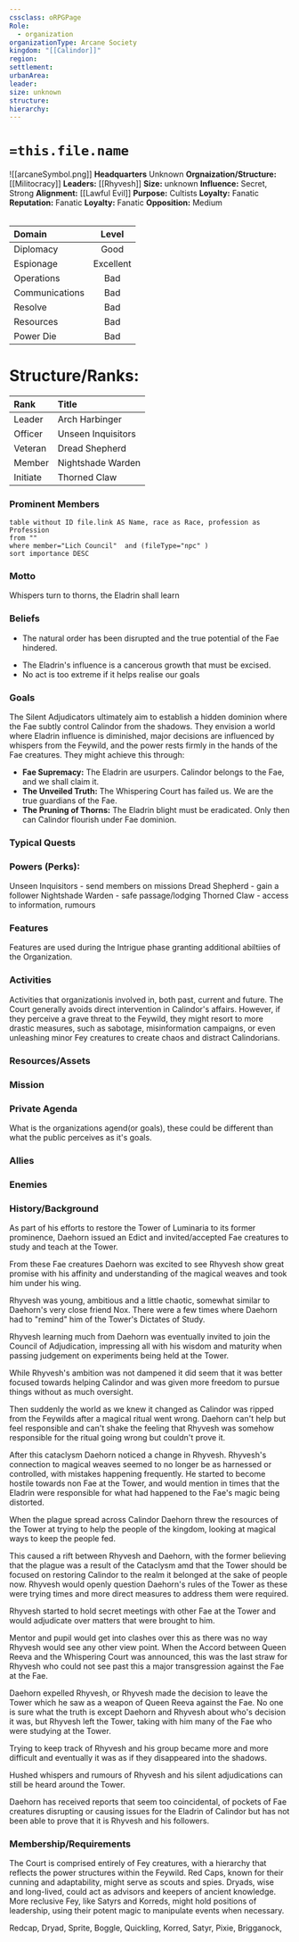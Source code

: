 ```yaml
---
cssclass: oRPGPage
Role:
  - organization
organizationType: Arcane Society
kingdom: "[[Calindor]]"
region:  
settlement: 
urbanArea: 
leader: 
size: unknown
structure: 
hierarchy: 
---
```


#   `=this.file.name`
![[arcaneSymbol.png]]
**Headquarters**  Unknown
**Orgnaization/Structure:** [[Militocracy]]
**Leaders:** [[Rhyvesh]]
**Size:** unknown
**Influence:** Secret, Strong
**Alignment:** [[Lawful Evil]] 
**Purpose:** Cultists
**Loyalty:** Fanatic
**Reputation:** Fanatic
**Loyalty:** Fanatic
**Opposition:** Medium
######  
|Domain | Level | 
|:---|:---:| 
|Diplomacy | Good |
|Espionage| Excellent |
|Operations | Bad |
|Communications | Bad |
|Resolve| Bad |
|Resources | Bad |
|Power Die | Bad |

# **Structure/Ranks:**

| Rank     | Title              |
| :------- | :----------------- |
| Leader   | Arch Harbinger     |
| Officer  | Unseen Inquisitors |
| Veteran  | Dread Shepherd     |
| Member   | Nightshade Warden  |
| Initiate | Thorned Claw       |


### Prominent Members
```dataview
table without ID file.link AS Name, race as Race, profession as Profession
from ""
where member="Lich Council"  and (fileType="npc" )
sort importance DESC
```


### Motto
Whispers turn to thorns, the Eladrin shall learn

### Beliefs
* The natural order has been disrupted and the true potential of the Fae hindered. 
- The Eladrin's influence is a cancerous growth that must be excised.
- No act is too extreme if it helps realise our goals

### Goals
The Silent Adjudicators ultimately aim to establish a hidden dominion where the Fae subtly control Calindor from the shadows. They envision a world where Eladrin influence is diminished, major decisions are influenced by whispers from the Feywild, and the power rests firmly in the hands of the Fae creatures. They might achieve this through:

- **Fae Supremacy:** The Eladrin are usurpers. Calindor belongs to the Fae, and we shall claim it.
- **The Unveiled Truth:** The Whispering Court has failed us. We are the true guardians of the Fae.
- **The Pruning of Thorns:** The Eladrin blight must be eradicated. Only then can Calindor flourish under Fae dominion.


### Typical Quests


### Powers (Perks):

Unseen Inquisitors - send members on missions
Dread Shepherd - gain a follower
Nightshade Warden - safe passage/lodging
Thorned Claw - access to information, rumours


### Features
Features are used during the Intrigue phase granting additional abiltiies of the Organization.

### Activities
Activities that organizationis involved in, both past, current and future.
The Court generally avoids direct intervention in Calindor's affairs. However, if they perceive a grave threat to the Feywild, they might resort to more drastic measures, such as sabotage, misinformation campaigns, or even unleashing minor Fey creatures to create chaos and distract Calindorians.

### Resources/Assets


### Mission

### Private Agenda
What is the organizations agend(or goals), these could be different than what the public perceives as it's goals.

### Allies

### Enemies

### History/Background 

As part of his efforts to restore the Tower of Luminaria to its former prominence, Daehorn issued an Edict and invited/accepted Fae creatures to study and teach at the Tower.  
  
From these Fae creatures Daehorn was excited to see Rhyvesh show great promise with his affinity and understanding of the magical weaves and took him under his wing.  
  
Rhyvesh was young, ambitious and a little chaotic, somewhat similar to Daehorn's very close friend Nox. There were a few times where Daehorn had to "remind" him of the Tower's Dictates of Study.  
  
Rhyvesh learning much from Daehorn was eventually invited to join the Council of Adjudication, impressing all with his wisdom and maturity when passing judgement on experiments being held at the Tower.  
  
While Rhyvesh's ambition was not dampened it did seem that it was better focused towards helping Calindor and was given more freedom to pursue things without as much oversight.  
  
Then suddenly the world as we knew it changed as Calindor was ripped from the Feywilds after a magical ritual went wrong. Daehorn can't help but feel responsible and can't shake the feeling that Rhyvesh was somehow responsible for the ritual going wrong but couldn't prove it.  
  
After this cataclysm Daehorn noticed a change in Rhyvesh. Rhyvesh's connection to magical weaves seemed to no longer be as harnessed or controlled, with mistakes happening frequently. He started to become hostile towards non Fae at the Tower, and would mention in times that the Eladrin were responsible for what had happened to the Fae's magic being distorted.  
  
When the plague spread across Calindor Daehorn threw the resources of the Tower at trying to help the people of the kingdom, looking at magical ways to keep the people fed.  
  
This caused a rift between Rhyvesh and Daehorn, with the former believing that the plague was a result of the Cataclysm amd that the Tower should be focused on restoring Calindor to the realm it belonged at the sake of people now. Rhyvesh would openly question Daehorn's rules of the Tower as these were trying times and more direct measures to address them were required.  
  
Rhyvesh started to hold secret meetings with other Fae at the Tower and would adjudicate over matters that were brought to him.  
  
Mentor and pupil would get into clashes over this as there was no way Rhyvesh would see any other view point. When the Accord between Queen Reeva and the Whispering Court was announced, this was the last straw for Rhyvesh who could not see past this a major transgression against the Fae at the Fae.  
  
Daehorn expelled Rhyvesh, or Rhyvesh made the decision to leave the Tower which he saw as a weapon of Queen Reeva against the Fae. No one is sure what the truth is except Daehorn and Rhyvesh about who's decision it was, but Rhyvesh left the Tower, taking with him many of the Fae who were studying at the Tower.  
  
Trying to keep track of Rhyvesh and his group became more and more difficult and eventually it was as if they disappeared into the shadows.  
  
Hushed whispers and rumours of Rhyvesh and his silent adjudications can still be heard around the Tower.  
  
Daehorn has received reports that seem too coincidental, of pockets of Fae creatures disrupting or causing issues for the Eladrin of Calindor but has not been able to prove that it is Rhyvesh and his followers.

### Membership/Requirements
The Court is comprised entirely of Fey creatures, with a hierarchy that reflects the power structures within the Feywild. Red Caps, known for their cunning and adaptability, might serve as scouts and spies. Dryads, wise and long-lived, could act as advisors and keepers of ancient knowledge. More reclusive Fey, like Satyrs and Korreds, might hold positions of leadership, using their potent magic to manipulate events when necessary.

Redcap, Dryad, Sprite, Boggle, Quickling, Korred, Satyr, Pixie, Brigganock, 
